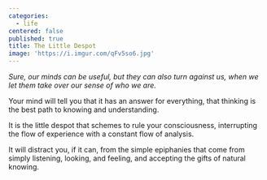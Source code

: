 ```yaml
---
categories:
  - life
centered: false
published: true
title: The Little Despot
image: 'https://i.imgur.com/qFv5so6.jpg'
---
```

_Sure, our minds can be useful, but they can also turn against us, 
when we let them take over our sense of who we are._

Your mind will tell you
that it has an answer for everything,
that thinking is the best path
to knowing and understanding.

It is the little despot
that schemes to rule your consciousness,
interrupting the flow of experience
with a constant flow of analysis.

It will distract you, if it can,
from the simple epiphanies 
that come from simply listening, 
looking, and feeling,
and accepting the gifts 
of natural knowing.

